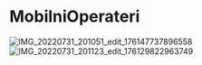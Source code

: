 # MobilniOperateri

![IMG_20220731_201051_edit_176147737896558](https://user-images.githubusercontent.com/107709730/182040417-3a053116-891f-47e2-83f3-139236c8ebba.jpg)
![IMG_20220731_201123_edit_176129822963749](https://user-images.githubusercontent.com/107709730/182040518-3a38fa54-7ef4-49fe-93cf-8a77c4df4da3.jpg)
